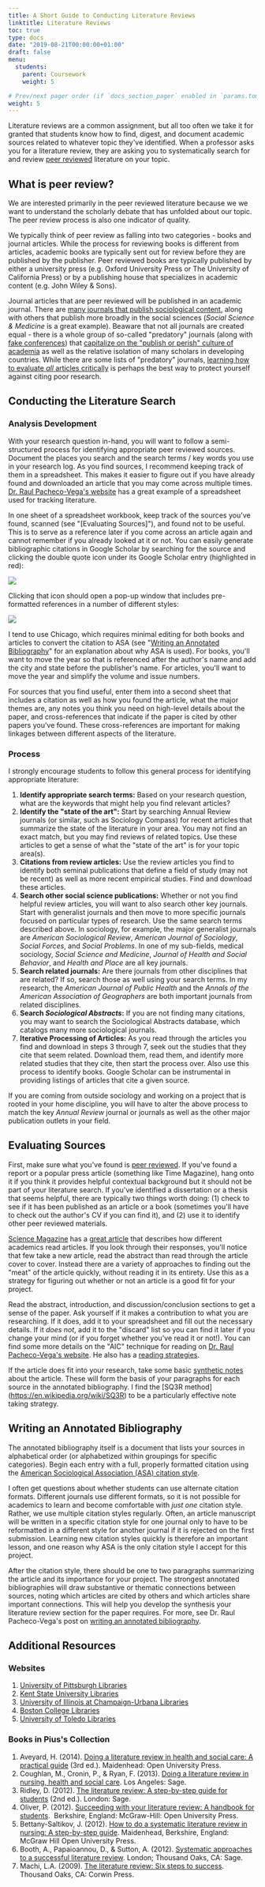 ```yaml
---
title: A Short Guide to Conducting Literature Reviews
linktitle: Literature Reviews
toc: true
type: docs
date: "2019-08-21T00:00:00+01:00"
draft: false
menu:
  students:
    parent: Coursework
    weight: 5

# Prev/next pager order (if `docs_section_pager` enabled in `params.toml`)
weight: 5
---
```


Literature reviews are a common assignment, but all too often we take it for granted that students know how to find, digest, and document academic sources related to whatever topic they've identified.  When a professor asks you for a literature review, they are asking you to systematically search for and review [peer reviewed](https://library.sdsu.edu/research-services/research-help/peer-reviewed-articles) literature on your topic. 

## What is peer review?
We are interested primarily in the peer reviewed literature because we we want to understand the scholarly debate that has unfolded about our topic. The peer review process is also one indicator of quality. 

We typically think of peer review as falling into two categories - books and journal articles. While the process for reviewing books is different from articles, academic books are typically sent out for review before they are published by the publisher. Peer reviewed books are typically published by either a university press (e.g. Oxford University Press or The University of California Press) or by a publishing house that specializes in academic content (e.g. John Wiley & Sons).

Journal articles that are peer reviewed will be published in an academic journal. There are <a href="https://gmusocgrads.wordpress.com/development/journals/" target="_blank">many journals that publish sociological content</a>, along with others that publish more broadly in the social sciences (*Social Science & Medicine* is a great example). Beaware that not all journals are created equal - there is a whole group of so-called "predatory" journals (along with <a href="https://www.nytimes.com/2016/12/29/upshot/fake-academe-looking-much-like-the-real-thing.html" target="_blank">fake conferences</a>) that <a href="https://www.nytimes.com/2017/10/30/science/predatory-journals-academics.html" target="_blank">capitalize on the "publish or perish" culture of academia</a> as well as the relative isolation of many scholars in developing countries. While there are some lists of "predatory" journals, <a href="https://www.authoraid.info/en/news/details/1310/" target="_blank">learning how to evaluate *all* articles critically</a> is perhaps the best way to protect yourself against citing poor research.

## Conducting the Literature Search

### Analysis Development

With your research question in-hand, you will want to follow a semi-structured process for identifying appropriate peer reviewed sources. Document the places you search and the search terms / key words you use in your research log. As you find sources, I recommend keeping track of them in a spreadsheet. This makes it easier to figure out if you have already found and downloaded an article that you may come across multiple times. <a href="http://www.raulpacheco.org/2016/06/synthesizing-different-bodies-of-work-in-your-literature-review-the-conceptual-synthesis-excel-dump-technique/" target="_blank">Dr. Raul Pacheco-Vega's website</a> has a great example of a spreadsheet used for tracking literature.

In one sheet of a spreadsheet workbook, keep track of the sources you've found, scanned (see "[Evaluating Sources]"), and found not to be useful. This is to serve as a reference later if you come across an article again and cannot remember if you already looked at it or not. You can easily generate bibliographic citations in Google Scholar by searching for the source and clicking the double quote icon under its Google Scholar entry (highlighted in red):

![](/img/googleScholar1.png)

Clicking that icon should open a pop-up window that includes pre-formatted references in a number of different styles:

![](/img/googleScholar2.png)

I tend to use Chicago, which requires minimal editing for both books and articles to convert the citation to ASA (see "[Writing an Annotated Bibliography](#writing-an-annotated-bibliography)" for an explanation about why ASA is used). For books, you'll want to move the year so that is referenced after the author's name and add the city and state before the publisher's name. For articles, you'll want to move the year and simplify the volume and issue numbers.

For sources that you find useful, enter them into a second sheet that includes a citation as well as how you found the article, what the major themes are, any notes you think you need on high-level details about the paper, and cross-references that indicate if the paper is cited by other papers you've found. These cross-references are important for making linkages between different aspects of the literature. 

### Process

I strongly encourage students to follow this general process for identifying appropriate literature:

1. **Identify appropriate search terms:** Based on your research question, what are the keywords that might help you find relevant articles?
2. **Identify the "state of the art":** Start by searching Annual Review journals (or similar, such as Sociology Compass) for recent articles that summarize the state of the literature in your area. You may not find an exact match, but you may find reviews of related topics. Use these articles to get a sense of what the "state of the art" is for your topic area(s).
3. **Citations from review articles:** Use the review articles you find to identify both seminal publications that define a field of study (may not be recent) as well as more recent empirical studies. Find and download these articles.
4. **Search other social science publications:** Whether or not you find helpful review articles, you will want to also search other key journals. Start with generalist journals and then move to more specific journals focused on particular types of research. Use the same search terms described above. In sociology, for example, the major generalist journals are *American Sociological Review*, *American Journal of Sociology*, *Social Forces*, and *Social Problems*. In one of my sub-fields, medical sociology, *Social Science and Medicine*, *Journal of Health and Social Behavior*, and *Health and Place* are all key journals.
5. **Search related journals:** Are there journals from other disciplines that are related? If so, search those as well using your search terms. In my research, the *American Journal of Public Health* and the *Annals of the American Association of Geographers* are both important journals from related disciplines.
6. **Search _Sociological Abstracts_:** If you are not finding many citations, you may want to search the Sociological Abstracts database, which catalogs many more sociological journals.
7. **Iterative Processing of Articles:** As you read through the articles you find and download in steps 3 through 7, seek out the studies that they cite that seem related. Download them, read them, and identify more related studies that they cite, then start the process over. Also use this process to identify books. Google Scholar can be instrumental in providing listings of articles that cite a given source. 

If you are coming from outside sociology and working on a project that is rooted in your home discipline, you will have to alter the above process to match the key *Annual Review* journal or journals as well as the other major publication outlets in your field.

## Evaluating Sources
First, make sure what you've found is [peer reviewed](#what-is-peer-review). If you've found a report or a popular press article (something like Time Magazine), hang onto it if you think it provides helpful contextual background but it should not be part of your literature search. If you've identified a dissertation or a thesis that seems helpful, there are typically two things worth doing: (1) check to see if it has been published as an article or a book (sometimes you'll have to check out the author's CV if you can find it), and (2) use it to identify other peer reviewed materials.

<a href="http://www.sciencemag.org/" target="_blank">Science Magazine</a> has a <a href="http://www.sciencemag.org/careers/2016/03/how-seriously-read-scientific-paper" target="_blank">great article</a> that describes how different academics read articles. If you look through their responses, you'll notice that few take a new article, read the abstract than read through the article cover to cover. Instead there are a variety of approaches to finding out the "meat" of the article quickly, without reading it in its entirety. Use this as a strategy for figuring out whether or not an article is a good fit for your project. 

Read the abstract, introduction, and discussion/conclusion sections to get a sense of the paper. Ask yourself if it makes a contribution to what you are researching. If it does, add it to your spreadsheet and fill out the necessary details. If it _does not_, add it to the "discard" list so you can find it later if you change your mind (or if you forget whether you've read it or not!). You can find some more details on the "AIC" technique for reading on <a href="http://www.raulpacheco.org/2017/01/finding-the-most-relevant-information-in-a-paper-when-reading-a-three-step-method/" target="_blank">Dr. Raul Pacheco-Vega's website</a>. He also has a <a href="http://www.raulpacheco.org/tag/reading-strategies/" target="_blank">reading strategies</a>.

If the article does fit into your research, take some basic <a href="http://www.raulpacheco.org/2017/05/writing-synthetic-notes-of-journal-articles-and-book-chapters/" target="_blank">synthetic notes</a> about the article. These will form the basis of your paragraphs for each source in the annotated bibliography. I find the [SQ3R method] (https://en.wikipedia.org/wiki/SQ3R) to be a particularly effective note taking strategy.

## Writing an Annotated Bibliography
The annotated bibliography itself is a document that lists your sources in alphabetical order (or alphabetized within groupings for specific categories). Begin each entry with a full, properly formatted citation using the <a href="https://owl.purdue.edu/owl/research_and_citation/using_research/formatting_in_sociology_asa_style/references_page_formatting.html" target="_blank">American Sociological Association (ASA) citation style</a>. 

I often get questions about whether students can use alternate citation formats. Different journals use different formats, so it is not possible for academics to learn and become comfortable with *just one* citation style. Rather, we use multiple citation styles regularly. Often, an article manuscript will be written in a specific citation style for one journal only to have to be reformatted in a different style for another journal if it is rejected on the first submission. Learning new citation styles quickly is therefore an important lesson, and one reason why ASA is the only citation style I accept for this project.

After the citation style, there should be one to two paragraphs summarizing the article and its importance for your project. The strongest annotated bibliographies will draw substantive or thematic connections between sources, noting which articles are cited by others and which articles share important connections. This will help you develop the synthesis your literature review section for the paper requires. For more, see Dr. Raul Pacheco-Vega's post on <a href="http://www.raulpacheco.org/2017/04/writing-an-annotated-bibliography/" target="_blank">writing an annotated bibliography</a>.

## Additional Resources

### Websites

1. [University of Pittsburgh Libraries](http://pitt.libguides.com/literaturereview)
2. [Kent State University Libraries](https://libguides.library.kent.edu/litreview)
3. [University of Illinois at Champaign-Urbana Libraries](http://guides.library.illinois.edu/lit)
4. [Boston College Libraries](https://libguides.bc.edu/litreview)
5. [University of Toledo Libraries](http://libguides.utoledo.edu/litreview/home)

### Books in Pius's Collection

1. Aveyard, H. (2014). [Doing a literature review in health and social care: A practical guide](http://ezp.slu.edu/login?url=http://search.ebscohost.com/login.aspx?direct=true&db=cat00825a&AN=slu.b4026794&site=eds-live) (3rd ed.). Maidenhead: Open University Press.
2. Coughlan, M., Cronin, P., & Ryan, F. (2013). [Doing a literature review in nursing, health and social care](http://ezp.slu.edu/login?url=http://search.ebscohost.com/login.aspx?direct=true&db=cat00825a&AN=slu.b3600877&site=eds-live). Los Angeles: Sage.
3. Ridley, D. (2012). [The literature review: A step-by-step guide for students](http://ezp.slu.edu/login?url=http://search.ebscohost.com/login.aspx?direct=true&db=cat00825a&AN=slu.b3401752&site=eds-live) (2nd ed.). London: Sage.
4. Oliver, P. (2012). [Succeeding with your literature review: A handbook for students](http://ezp.slu.edu/login?url=http://search.ebscohost.com/login.aspx?direct=true&db=cat00825a&AN=slu.b4135303&site=eds-live).  Berkshire, England: McGraw-Hill: Open University Press.
5. Bettany-Saltikov, J. (2012). [How to do a systematic literature review in nursing: A step-by-step guide](http://ezp.slu.edu/login?url=http://search.ebscohost.com/login.aspx?direct=true&db=cat00825a&AN=slu.b4058001&site=eds-live). Maidenhead, Berkshire, England: McGraw Hill Open University Press.
6. Booth, A., Papaioannou, D., & Sutton, A. (2012). [Systematic approaches to a successful literature review](http://ezp.slu.edu/login?url=http://search.ebscohost.com/login.aspx?direct=true&db=cat00825a&AN=slu.b3400237&site=eds-live). London; Thousand Oaks, CA: Sage.
7. Machi, L.A. (2009). [The literature review: Six steps to success](http://ezp.slu.edu/login?url=http://search.ebscohost.com/login.aspx?direct=true&db=cat00825a&AN=slu.b3008587&site=eds-live). Thousand Oaks, CA: Corwin Press.
